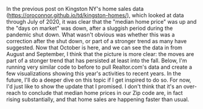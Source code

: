In the previous post on Kingston NY's home sales data (https://oroconnor.github.io/td/kingston-homes/), which looked at data through July of 2020, it was clear that  the "median home price" was up and the "days on market" was down, after a sluggish period during the pandemic shut down. What wasn't obvious was whether this was a correction after the shut down, or part of a stronger trend as many have suggested. 
Now that October is here, and we can see the data in from August and September, I think that the picture is more clear: the moves are part of a stonger trend that has persisted at least into the fall. 
Below, I'm running very similar code to before to pull Realtor.com's data and create a few visualizations showing this year's activities to recent years. In the future, I'll do a deeper dive on this topic if I get inspired to do so. For now, I'd just like to show the update that I promised. I don't think that it's an over-reach to conclude that median home prices in our Zip code are, in fact rising substantially, and that home sales are happening faster than usual. 
